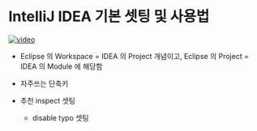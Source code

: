 [videoUrl]: http://127.0.0.1:8082/example-video-02.mp4
[thumbnailUrl]: http://127.0.0.1:8082/example-image-02.webp
[tags]: idea
[author]: me@aluc.io
[duration]: 02:34
[prev]: ./01-intellij-intro-install.md
[next]: ./03-intellij-springboot-springboot.md

# IntelliJ IDEA 기본 셋팅 및 사용법

[![video][thumbnailUrl]][videoUrl]

- Eclipse 의 Workspace = IDEA 의 Project 개념이고,
  Eclipse 의 Project = IDEA 의 Module 에 해당함

- 자주쓰는 단축키
 
- 추천 inspect 셋팅
    - disable typo 셋팅

